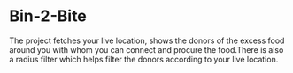 # Bin-2-Bite
The project fetches your live location, shows the donors of the excess food around you with whom you can connect and procure the food.There is also a radius filter which helps filter the donors according to your live location.

